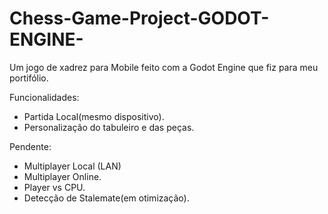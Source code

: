 # Chess-Game-Project-GODOT-ENGINE-
Um jogo de xadrez para Mobile feito com a Godot Engine que fiz para meu portifólio.

Funcionalidades:

- Partida Local(mesmo dispositivo).
- Personalização do tabuleiro e das peças.

Pendente:

- Multiplayer Local (LAN)
- Multiplayer Online.
- Player vs CPU.
- Detecção de Stalemate(em otimização).
